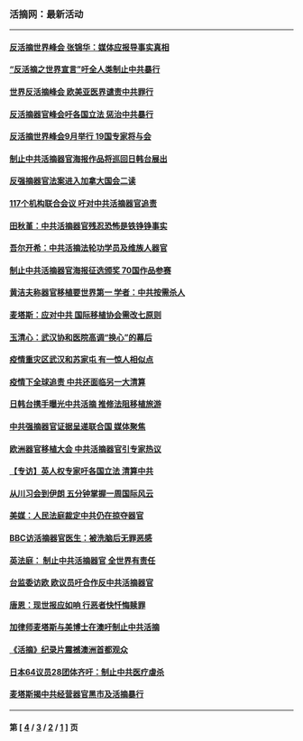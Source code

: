 ### 活摘网：最新活动
---
#### [反活摘世界峰会 张锦华：媒体应报导事实真相](../../pages/nf5883/n13278502.md?10120430) 
#### [“反活摘之世界宣言”吁全人类制止中共暴行](../../pages/nf5883/n13259730.md?10120430) 
#### [世界反活摘峰会 欧美亚医界谴责中共罪行](../../pages/nf5883/n13253550.md?10120430) 
#### [反活摘器官峰会吁各国立法 惩治中共暴行](../../pages/nf5883/n13245052.md?10120430) 
#### [反活摘世界峰会9月举行 19国专家将与会](../../pages/nf5883/n13201492.md?10120430) 
#### [制止中共活摘器官海报作品将巡回日韩台展出](../../pages/nf5883/n13177791.md?10120430) 
#### [反强摘器官法案进入加拿大国会二读](../../pages/nf5883/n13033450.md?10120430) 
#### [117个机构联合会议 吁对中共活摘器官追责](../../pages/nf5883/n12775087.md?10120430) 
#### [田秋堇：中共活摘器官残忍恐怖是铁铮铮事实](../../pages/nf5883/n12702148.md?10120430) 
#### [吾尔开希：中共活摘法轮功学员及维族人器官](../../pages/nf5883/n12693197.md?10120430) 
#### [制止中共活摘器官海报征选颁奖 70国作品参赛](../../pages/nf5883/n12692050.md?10120430) 
#### [黄洁夫称器官移植要世界第一 学者：中共按需杀人](../../pages/nf5883/n12572329.md?10120430) 
#### [麦塔斯：应对中共 国际移植协会需改七原则](../../pages/nf5883/n12514711.md?10120430) 
#### [玉清心：武汉协和医院高调“换心”的幕后](../../pages/nf5883/n12298730.md?10120430) 
#### [疫情重灾区武汉和苏家屯 有一惊人相似点](../../pages/nf5883/n12150824.md?10120430) 
#### [疫情下全球追责 中共还面临另一大清算](../../pages/nf5883/n12070397.md?10120430) 
#### [日韩台携手曝光中共活摘 推修法阻移植旅游](../../pages/nf5883/n11712046.md?10120430) 
#### [中共强摘器官证据呈递联合国 媒体聚焦](../../pages/nf5883/n11546426.md?10120430) 
#### [欧洲器官移植大会 中共活摘器官引专家热议](../../pages/nf5883/n11539095.md?10120430) 
#### [【专访】英人权专家吁各国立法 清算中共](../../pages/nf5883/n11367315.md?10120430) 
#### [从川习会到伊朗 五分钟掌握一周国际风云](../../pages/nf5883/n11338520.md?10120430) 
#### [美媒：人民法庭裁定中共仍在掠夺器官](../../pages/nf5883/n11334897.md?10120430) 
#### [BBC访活摘器官医生：被洗脑后无罪恶感](../../pages/nf5883/n11335935.md?10120430) 
#### [英法庭： 制止中共活摘器官 全世界有责任](../../pages/nf5883/n11330691.md?10120430) 
#### [台监委访欧 欧议员吁合作反中共活摘器官](../../pages/nf5883/n11109190.md?10120430) 
#### [唐恩：现世报应如响 行恶者快忏悔赎罪](../../pages/nf5883/n11104016.md?10120430) 
#### [加律师麦塔斯与美博士在澳吁制止中共活摘](../../pages/nf5883/n10724764.md?10120430) 
#### [《活摘》纪录片震撼澳洲首都观众](../../pages/nf5883/n10722747.md?10120430) 
#### [日本64议员28团体齐吁：制止中共医疗虐杀](../../pages/nf5883/n10587757.md?10120430) 
#### [麦塔斯揭中共经营器官黑市及活摘暴行](../../pages/nf5883/n10442407.md?10120430) 

---
#### 第 [ [4](./4.md?10120430) / [3](./3.md?10120430) / [2](./2.md?10120430) / [1](./1.md?10120430) ] 页
